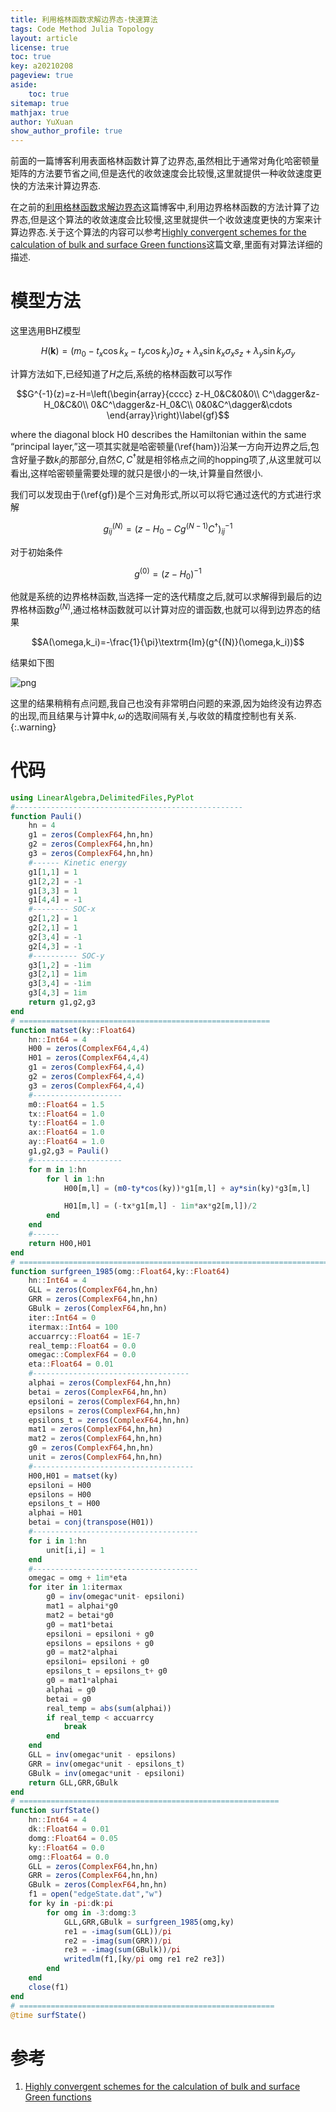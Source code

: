 ```yaml
---
title: 利用格林函数求解边界态-快速算法
tags: Code Method Julia Topology
layout: article
license: true
toc: true
key: a20210208
pageview: true
aside:
    toc: true
sitemap: true
mathjax: true
author: YuXuan
show_author_profile: true
---
```

前面的一篇博客利用表面格林函数计算了边界态,虽然相比于通常对角化哈密顿量矩阵的方法要节省之间,但是迭代的收敛速度会比较慢,这里就提供一种收敛速度更快的方法来计算边界态.
<!--more-->
在之前的[利用格林函数求解边界态](https://yxli8023.github.io/2021/02/07/EdgeState-GF.html)这篇博客中,利用边界格林函数的方法计算了边界态,但是这个算法的收敛速度会比较慢,这里就提供一个收敛速度更快的方案来计算边界态.关于这个算法的内容可以参考[Highly convergent schemes for the calculation of bulk and surface Green functions](https://iopscience.iop.org/article/10.1088/0305-4608/15/4/009)这篇文章,里面有对算法详细的描述.

# 模型方法
这里选用BHZ模型

$$H(\mathbf{k})=(m_0-t_x\cos k_x-t_y\cos k_y)\sigma_z+\lambda_x\sin k_x\sigma_xs_z+\lambda_y\sin k_y\sigma_y\label{ham}$$

计算方法如下,已经知道了$H$之后,系统的格林函数可以写作

$$G^{-1}(z)=z-H=\left(\begin{array}{cccc}
z-H_0&C&0&0\\
C^\dagger&z-H_0&C&0\\
0&C^\dagger&z-H_0&C\\
0&0&C^\dagger&\cdots
\end{array}\right)\label{gf}$$

where the diagonal block H0 describes the Hamiltonian within the same “principal layer,”这一项其实就是哈密顿量(\ref{ham})沿某一方向开边界之后,包含好量子数$k_i$的那部分,自然$C,C^\dagger$就是相邻格点之间的hopping项了,从这里就可以看出,这样哈密顿量需要处理的就只是很小的一块,计算量自然很小.

我们可以发现由于(\ref{gf})是个三对角形式,所以可以将它通过迭代的方式进行求解

$$g^{(N)}_{ij}=(z-H_0-Cg^{(N-1)}C^\dagger)^{-1}_{ij}$$

对于初始条件

$$g^{(0)}=(z-H_0)^{-1}$$

他就是系统的边界格林函数,当选择一定的迭代精度之后,就可以求解得到最后的边界格林函数$g^{(N)}$,通过格林函数就可以计算对应的谱函数,也就可以得到边界态的结果

$$A(\omega,k_i)=-\frac{1}{\pi}\textrm{Im}(g^{(N)}(\omega,k_i))$$

结果如下图

![png](/assets/images/Julia/edge-gf-2.png)

这里的结果稍稍有点问题,我自己也没有非常明白问题的来源,因为始终没有边界态的出现,而且结果与计算中$k,\omega$的选取间隔有关,与收敛的精度控制也有关系.
{:.warning}

# 代码
```julia
using LinearAlgebra,DelimitedFiles,PyPlot
#---------------------------------------------------
function Pauli()
    hn = 4
    g1 = zeros(ComplexF64,hn,hn)
    g2 = zeros(ComplexF64,hn,hn)
    g3 = zeros(ComplexF64,hn,hn)
    #------ Kinetic energy
    g1[1,1] = 1
    g1[2,2] = -1
    g1[3,3] = 1
    g1[4,4] = -1
    #-------- SOC-x
    g2[1,2] = 1
    g2[2,1] = 1
    g2[3,4] = -1
    g2[4,3] = -1
    #---------- SOC-y
    g3[1,2] = -1im
    g3[2,1] = 1im
    g3[3,4] = -1im
    g3[4,3] = 1im
    return g1,g2,g3
end 
# ========================================================
function matset(ky::Float64)
    hn::Int64 = 4
    H00 = zeros(ComplexF64,4,4)
    H01 = zeros(ComplexF64,4,4)
    g1 = zeros(ComplexF64,4,4)
    g2 = zeros(ComplexF64,4,4)
    g3 = zeros(ComplexF64,4,4)
    #--------------------
    m0::Float64 = 1.5
    tx::Float64 = 1.0
    ty::Float64 = 1.0
    ax::Float64 = 1.0
    ay::Float64 = 1.0
    g1,g2,g3 = Pauli()
    #--------------------
    for m in 1:hn
        for l in 1:hn
            H00[m,l] = (m0-ty*cos(ky))*g1[m,l] + ay*sin(ky)*g3[m,l] 

            H01[m,l] = (-tx*g1[m,l] - 1im*ax*g2[m,l])/2
        end 
    end 
    #------
    return H00,H01
end
# ====================================================================================
function surfgreen_1985(omg::Float64,ky::Float64)
    hn::Int64 = 4
    GLL = zeros(ComplexF64,hn,hn)
    GRR = zeros(ComplexF64,hn,hn)
    GBulk = zeros(ComplexF64,hn,hn)
    iter::Int64 = 0
    itermax::Int64 = 100
    accuarrcy::Float64 = 1E-7
    real_temp::Float64 = 0.0
    omegac::ComplexF64 = 0.0
    eta::Float64 = 0.01
    #-----------------------------------
    alphai = zeros(ComplexF64,hn,hn)
    betai = zeros(ComplexF64,hn,hn)
    epsiloni = zeros(ComplexF64,hn,hn)
    epsilons = zeros(ComplexF64,hn,hn)
    epsilons_t = zeros(ComplexF64,hn,hn)
    mat1 = zeros(ComplexF64,hn,hn)
    mat2 = zeros(ComplexF64,hn,hn)
    g0 = zeros(ComplexF64,hn,hn)
    unit = zeros(ComplexF64,hn,hn)
    #------------------------------------
    H00,H01 = matset(ky)
    epsiloni = H00
    epsilons = H00
    epsilons_t = H00
    alphai = H01
    betai = conj(transpose(H01))
    #-------------------------------------
    for i in 1:hn
        unit[i,i] = 1
    end
    #-------------------------------------
    omegac = omg + 1im*eta
    for iter in 1:itermax
        g0 = inv(omegac*unit- epsiloni)
        mat1 = alphai*g0
        mat2 = betai*g0
        g0 = mat1*betai
        epsiloni = epsiloni + g0
        epsilons = epsilons + g0
        g0 = mat2*alphai
        epsiloni= epsiloni + g0
        epsilons_t = epsilons_t+ g0
        g0 = mat1*alphai
        alphai = g0
        betai = g0
        real_temp = abs(sum(alphai))
        if real_temp < accuarrcy
            break
        end
    end
    GLL = inv(omegac*unit - epsilons)
    GRR = inv(omegac*unit - epsilons_t)
    GBulk = inv(omegac*unit - epsiloni)
    return GLL,GRR,GBulk
end
# ==========================================================
function surfState()
    hn::Int64 = 4
    dk::Float64 = 0.01
    domg::Float64 = 0.05
    ky::Float64 = 0.0
    omg::Float64 = 0.0
    GLL = zeros(ComplexF64,hn,hn)
    GRR = zeros(ComplexF64,hn,hn)
    GBulk = zeros(ComplexF64,hn,hn)
    f1 = open("edgeState.dat","w")
    for ky in -pi:dk:pi
        for omg in -3:domg:3
            GLL,GRR,GBulk = surfgreen_1985(omg,ky)
            re1 = -imag(sum(GLL))/pi
            re2 = -imag(sum(GRR))/pi
            re3 = -imag(sum(GBulk))/pi
            writedlm(f1,[ky/pi omg re1 re2 re3])
        end
    end
    close(f1)
end
# =========================================================
@time surfState()
```

# 参考
1. [Highly convergent schemes for the calculation of bulk and surface Green functions](https://iopscience.iop.org/article/10.1088/0305-4608/15/4/009)